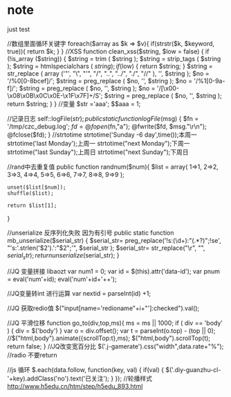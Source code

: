 # note
just test

//数组里面循环关键字
foreach($array as $k => $v){
    if(strstr($k, $keyword, true)){
        return $k;
    }
}
//XSS
function clean_xss($string, $low = false)
{
	if (!is_array ($string))
	{
		$string = trim ( $string );
		$string = strip_tags ( $string );
		$string = htmlspecialchars ( $string );
		if ($low)
		{
			return $string;
		}
		$string = str_replace ( array ('"', "\\", "'", "/", "..", "../", "./", "//" ), '', $string );
		$no = '/%0[0-8bcef]/';
		$string = preg_replace ( $no, '', $string );
		$no = '/%1[0-9a-f]/';
		$string = preg_replace ( $no, '', $string );
		$no = '/[\x00-\x08\x0B\x0C\x0E-\x1F\x7F]+/S';
		$string = preg_replace ( $no, '', $string );
		return $string;
	}
}
//变量
$str ='aaa';
$$aaa = 1;

//记录日志
self::logFile($str);
public static function logFile($msg)
{
	$fn = '/tmp/czc_debug.log';
	$fd = @fopen($fn,"a");
	@fwrite($fd, $msg."\r\n");
	@fclose($fd);
}
//strtotime
strtotime('Sunday -6 day',time());本周一
strtotime('last Monday');上周一
strtotime("next Monday");下周一
strtotime("last Sunday");上周日
strtotime("next Sunday");下周日

//rand中去重复值
public function randnum($num){
	$list = array(
		1=>1,
		2=>2,
		3=>3,
		4=>4,
		5=>5,
		6=>6,
		7=>7,
		8=>8,
		9=>9
	);

	unset($list[$num]);
	shuffle($list);

	return $list[1];
}

//unserialize 反序列化失败  因为有引号
public static function mb_unserialize($serial_str) { 
  $serial_str= preg_replace('!s:(\d+):"(.*?)";!se', "'s:'.strlen('$2').':\"$2\";'", $serial_str ); 
  $serial_str= str_replace("\r", "", $serial_str); 
  return unserialize($serial_str); 
} 


//JQ 变量拼接 libaozt
var num1 = 0;
var id = $(this).attr('data-id');
var pnum = eval('num'+id);
eval('num'+id+'++');

//JQ变量转int 进行运算
var nextid = parseInt(id) +1;

//JQ 获取redio值
$("input[name='redioname"+i+"']:checked").val();

//JQ 平滑位移
function go_to(div,top,ms){
	ms = ms || 1000;
	if ( div == 'body' ) {
		div = $('body')
	}
	var o = div.offset();
	var t = parseInt(o.top) - (top || 0);
	//$("html,body").animate({scrollTop:t},ms);
	$("html,body").scrollTop(t);
	return false;
}
//JQ改变宽百分比
$('.j-gamerate').css("width",data.rate+"%");
//radio 不要return

//js 循环
$.each(data.follow, function(key, val) {
	if(val) {
		$('.diy-guanzhu-cl-'+key).addClass('no').text('已关注');
	}
});	
//轮播样式
http://www.h5edu.cn/htm/step/h5edu_893.html
